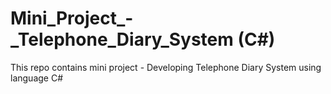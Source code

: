 # Mini_Project_-_Telephone_Diary_System (C#)

This repo contains mini project - Developing Telephone Diary System using language C#
